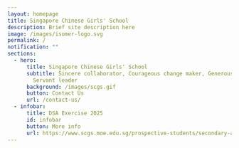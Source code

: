 ```yaml
---
layout: homepage
title: Singapore Chinese Girls' School
description: Brief site description here
image: /images/isomer-logo.svg
permalink: /
notification: ""
sections:
  - hero:
      title: Singapore Chinese Girls' School
      subtitle: Sincere collaborator, Courageous change maker, Generous contributor,
        Servant leader
      background: /images/scgs.gif
      button: Contact Us
      url: /contact-us/
  - infobar:
      title: DSA Exercise 2025
      id: infobar
      button: More info
      url: https://www.scgs.moe.edu.sg/prospective-students/secondary-admission/direct-school-admission/
---
```

